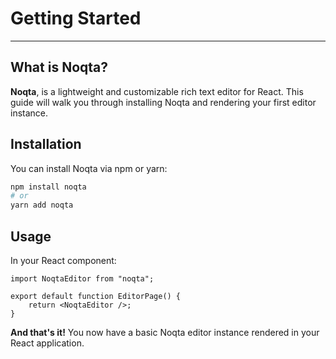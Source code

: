 # Getting Started

---

## What is Noqta?

**Noqta**, is a lightweight and customizable rich text editor for React.
This guide will walk you through installing Noqta and rendering your first editor instance.

## Installation

You can install Noqta via npm or yarn:

```bash
npm install noqta
# or
yarn add noqta
```

## Usage

In your React component:

```tsx
import NoqtaEditor from "noqta";

export default function EditorPage() {
	return <NoqtaEditor />;
}
```

**And that's it!** You now have a basic Noqta editor instance rendered in your React application.
